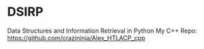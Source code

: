 # DSIRP
Data Structures and Information Retrieval in Python
My C++ Repo:
https://github.com/crazininja/Alex_HTLACP_cpp
